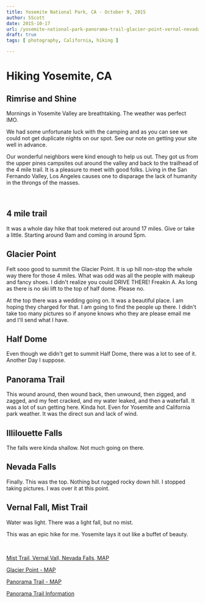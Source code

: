 ```yaml
---
title: Yosemite National Park, CA - October 9, 2015
author: SScott
date: 2015-10-17
url: /yosemite-national-park-panorama-trail-glacier-point-vernal-nevada-fall/
draft: true
tags: [ photography, California, hiking ]

---
```

# Hiking Yosemite, CA

## Rimrise and Shine

Mornings in Yosemite Valley are breathtaking. The weather was perfect IMO.

We had some unfortunate luck with the camping and as you can see we could not get duplicate nights on our spot. See our note on getting your site well in advance.

Our wonderful neighbors were kind enough to help us out. They got us from the upper pines campsites out around the valley and back to the trailhead of the 4 mile trail. It is a pleasure to meet with good folks. Living in the San Fernando Valley, Los Angeles causes one to disparage the lack of humanity in the throngs of the masses.

&nbsp;

## 4 mile trail

It was a whole day hike that took metered out around 17 miles. Give or take a little. Starting around 9am and coming in around 5pm.

## Glacier Point

Felt sooo good to summit the Glacier Point. It is up hill non-stop the whole way there for those 4 miles. What was odd was all the people with makeup and fancy shoes. I didn't realize you could DRIVE THERE! Freakin A. As long as there is no ski lift to the top of half dome. Please no.

At the top there was a wedding going on. It was a beautiful place. I am hoping they charged for that. I am going to find the people up there. I didn't take too many pictures so if anyone knows who they are please email me and I'll send what I have.

## Half Dome

Even though we didn't get to summit Half Dome, there was a lot to see of it. Another Day I suppose.

## Panorama Trail

This wound around, then wound back, then unwound, then zigged, and zagged, and my feet cracked, and my water leaked, and then a waterfall. It was a lot of sun getting here. Kinda hot. Even for Yosemite and California park weather. It was the direct sun and lack of wind.

## Illilouette Falls

The falls were kinda shallow. Not much going on there.

## Nevada Falls

Finally. This was the top. Nothing but rugged rocky down hill. I stopped taking pictures. I was over it at this point.

## Vernal Fall, Mist Trail

Water was light. There was a light fall, but no mist.

This was an epic hike for me. Yosemite lays it out like a buffet of beauty.

&nbsp;

<a href="http://www.everytrail.com/guide/the-mist-trail-vernal-and-nevada-falls/map" target="_blank">Mist Trail, Vernal Vall, Nevada Falls, MAP</a>

<a href="http://www.everytrail.com/guide/glacier-point" target="_blank">Glacier Point - MAP</a>

<a href="http://www.everytrail.com/guide/the-panorama-trail/map" target="_blank">Panorama Trail - MAP</a>

<a href="http://www.yosemitehikes.com/glacier-point-road/panorama-trail/panorama-trail.htm" target="_blank">Panorama Trail Information</a>
